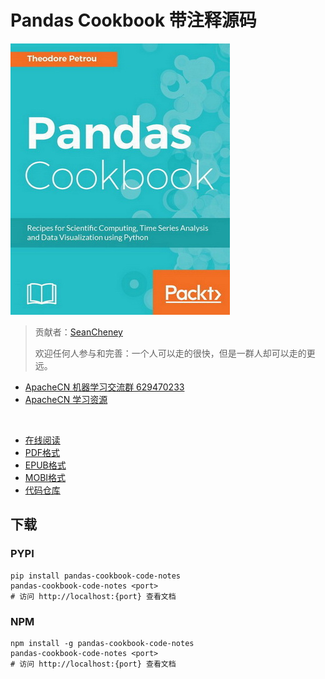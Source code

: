 # Pandas Cookbook 带注释源码

![](cover.jpg)

> 贡献者：[SeanCheney](https://github.com/iamseancheney)
> 
> 欢迎任何人参与和完善：一个人可以走的很快，但是一群人却可以走的更远。

+   [ApacheCN 机器学习交流群 629470233](http://shang.qq.com/wpa/qunwpa?idkey=30e5f1123a79867570f665aa3a483ca404b1c3f77737bc01ec520ed5f078ddef)
+   [ApacheCN 学习资源](http://www.apachecn.org/)

&zwj;

+ [在线阅读](https://pdcb.apachecn.org)
+ [PDF格式](https://www.gitbook.com/download/pdf/book/wizardforcel/pandas-cookbook-code-notes)
+ [EPUB格式](https://www.gitbook.com/download/epub/book/wizardforcel/pandas-cookbook-code-notes)
+ [MOBI格式](https://www.gitbook.com/download/mobi/book/wizardforcel/pandas-cookbook-code-notes)
+ [代码仓库](https://github.com/apachecn/pandas-cookbook-code-notes)


## 下载

### PYPI

```
pip install pandas-cookbook-code-notes
pandas-cookbook-code-notes <port>
# 访问 http://localhost:{port} 查看文档
```

### NPM

```
npm install -g pandas-cookbook-code-notes
pandas-cookbook-code-notes <port>
# 访问 http://localhost:{port} 查看文档
```
